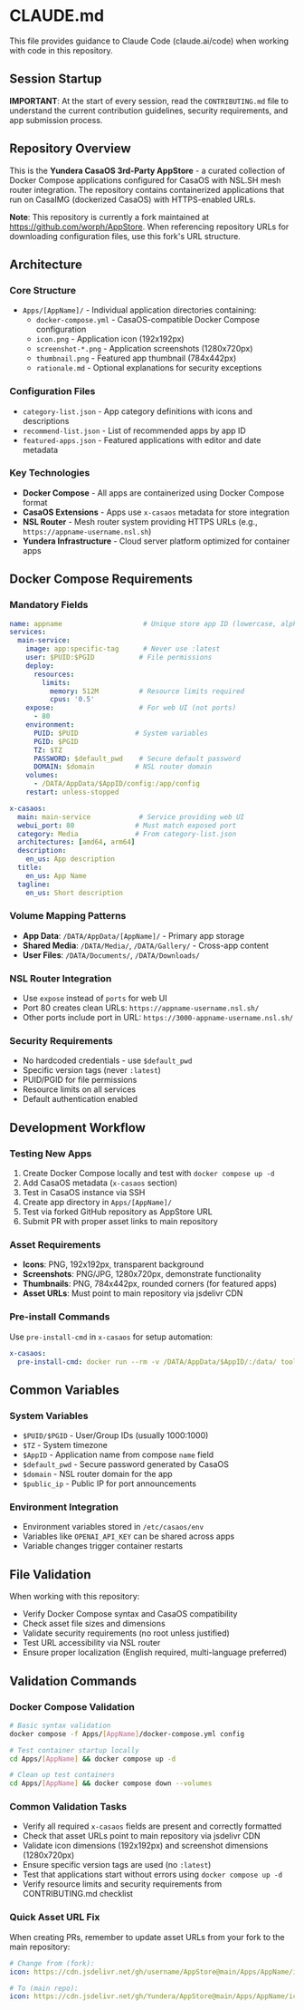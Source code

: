 # CLAUDE.md

This file provides guidance to Claude Code (claude.ai/code) when working with code in this repository.

## Session Startup

**IMPORTANT**: At the start of every session, read the `CONTRIBUTING.md` file to understand the current contribution guidelines, security requirements, and app submission process.

## Repository Overview

This is the **Yundera CasaOS 3rd-Party AppStore** - a curated collection of Docker Compose applications configured for CasaOS with NSL.SH mesh router integration. The repository contains containerized applications that run on CasaIMG (dockerized CasaOS) with HTTPS-enabled URLs.

**Note**: This repository is currently a fork maintained at https://github.com/worph/AppStore. When referencing repository URLs for downloading configuration files, use this fork's URL structure.

## Architecture

### Core Structure
- `Apps/[AppName]/` - Individual application directories containing:
  - `docker-compose.yml` - CasaOS-compatible Docker Compose configuration
  - `icon.png` - Application icon (192x192px)
  - `screenshot-*.png` - Application screenshots (1280x720px)
  - `thumbnail.png` - Featured app thumbnail (784x442px)
  - `rationale.md` - Optional explanations for security exceptions

### Configuration Files
- `category-list.json` - App category definitions with icons and descriptions
- `recommend-list.json` - List of recommended apps by app ID
- `featured-apps.json` - Featured applications with editor and date metadata

### Key Technologies
- **Docker Compose** - All apps are containerized using Docker Compose format
- **CasaOS Extensions** - Apps use `x-casaos` metadata for store integration
- **NSL Router** - Mesh router system providing HTTPS URLs (e.g., `https://appname-username.nsl.sh`)
- **Yundera Infrastructure** - Cloud server platform optimized for container apps

## Docker Compose Requirements

### Mandatory Fields
```yaml
name: appname                    # Unique store app ID (lowercase, alphanumeric, _, -)
services:
  main-service:
    image: app:specific-tag      # Never use :latest
    user: $PUID:$PGID           # File permissions
    deploy:
      resources:
        limits:
          memory: 512M          # Resource limits required
          cpus: '0.5'
    expose:                     # For web UI (not ports)
      - 80
    environment:
      PUID: $PUID              # System variables
      PGID: $PGID
      TZ: $TZ
      PASSWORD: $default_pwd    # Secure default password
      DOMAIN: $domain          # NSL router domain
    volumes:
      - /DATA/AppData/$AppID/config:/app/config
    restart: unless-stopped

x-casaos:
  main: main-service            # Service providing web UI
  webui_port: 80               # Must match exposed port
  category: Media              # From category-list.json
  architectures: [amd64, arm64]
  description:
    en_us: App description
  title:
    en_us: App Name
  tagline:
    en_us: Short description
```

### Volume Mapping Patterns
- **App Data**: `/DATA/AppData/[AppName]/` - Primary app storage
- **Shared Media**: `/DATA/Media/`, `/DATA/Gallery/` - Cross-app content
- **User Files**: `/DATA/Documents/`, `/DATA/Downloads/`

### NSL Router Integration
- Use `expose` instead of `ports` for web UI
- Port 80 creates clean URLs: `https://appname-username.nsl.sh/`
- Other ports include port in URL: `https://3000-appname-username.nsl.sh/`

### Security Requirements
- No hardcoded credentials - use `$default_pwd`
- Specific version tags (never `:latest`)
- PUID/PGID for file permissions
- Resource limits on all services
- Default authentication enabled

## Development Workflow

### Testing New Apps
1. Create Docker Compose locally and test with `docker compose up -d`
2. Add CasaOS metadata (`x-casaos` section)
3. Test in CasaOS instance via SSH
4. Create app directory in `Apps/[AppName]/`
5. Test via forked GitHub repository as AppStore URL
6. Submit PR with proper asset links to main repository

### Asset Requirements
- **Icons**: PNG, 192x192px, transparent background
- **Screenshots**: PNG/JPG, 1280x720px, demonstrate functionality
- **Thumbnails**: PNG, 784x442px, rounded corners (for featured apps)
- **Asset URLs**: Must point to main repository via jsdelivr CDN

### Pre-install Commands
Use `pre-install-cmd` in `x-casaos` for setup automation:
```yaml
x-casaos:
  pre-install-cmd: docker run --rm -v /DATA/AppData/$AppID/:/data/ toolbox-image setup-script.sh
```

## Common Variables

### System Variables
- `$PUID/$PGID` - User/Group IDs (usually 1000:1000)
- `$TZ` - System timezone
- `$AppID` - Application name from compose `name` field
- `$default_pwd` - Secure password generated by CasaOS
- `$domain` - NSL router domain for the app
- `$public_ip` - Public IP for port announcements

### Environment Integration
- Environment variables stored in `/etc/casaos/env`
- Variables like `OPENAI_API_KEY` can be shared across apps
- Variable changes trigger container restarts

## File Validation

When working with this repository:
- Verify Docker Compose syntax and CasaOS compatibility
- Check asset file sizes and dimensions
- Validate security requirements (no root unless justified)
- Test URL accessibility via NSL router
- Ensure proper localization (English required, multi-language preferred)

## Validation Commands

### Docker Compose Validation
```bash
# Basic syntax validation
docker compose -f Apps/[AppName]/docker-compose.yml config

# Test container startup locally
cd Apps/[AppName] && docker compose up -d

# Clean up test containers
cd Apps/[AppName] && docker compose down --volumes
```

### Common Validation Tasks
- Verify all required `x-casaos` fields are present and correctly formatted
- Check that asset URLs point to main repository via jsdelivr CDN
- Validate icon dimensions (192x192px) and screenshot dimensions (1280x720px)
- Ensure specific version tags are used (no `:latest`)
- Test that applications start without errors using `docker compose up -d`
- Verify resource limits and security requirements from CONTRIBUTING.md checklist

### Quick Asset URL Fix
When creating PRs, remember to update asset URLs from your fork to the main repository:
```yaml
# Change from (fork):
icon: https://cdn.jsdelivr.net/gh/username/AppStore@main/Apps/AppName/icon.png

# To (main repo):
icon: https://cdn.jsdelivr.net/gh/Yundera/AppStore@main/Apps/AppName/icon.png
```